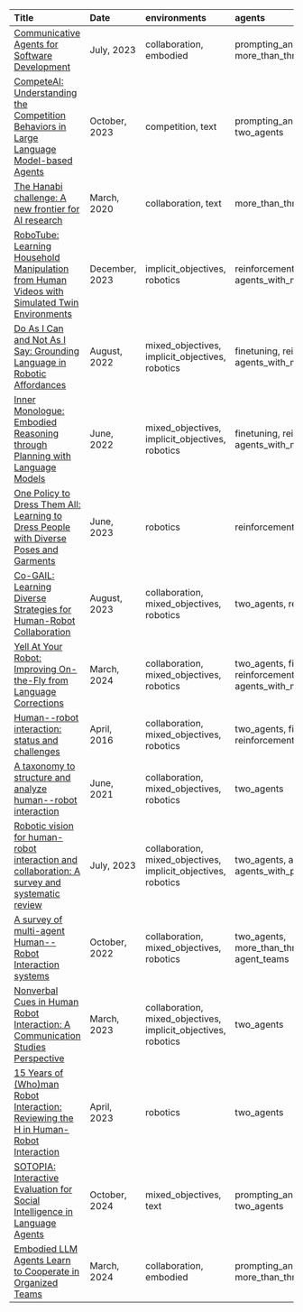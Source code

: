 | Title                                                                                                                                            | Date           | environments                                                   | agents                                                             | evaluation                     | other                         |
|:-------------------------------------------------------------------------------------------------------------------------------------------------|:---------------|:---------------------------------------------------------------|:-------------------------------------------------------------------|:-------------------------------|:------------------------------|
| [Communicative Agents for Software Development](https://arxiv.org/abs/2307.07924)                                                                | July, 2023     | collaboration, embodied                                        | prompting_and_in_context_learning, more_than_three_agents          | rule_based                     | n/a                           |
| [CompeteAI: Understanding the Competition Behaviors in Large Language Model-based Agents](https://arxiv.org/abs/2310.17512)                      | October, 2023  | competition, text                                              | prompting_and_in_context_learning, two_agents                      | rule_based                     | n/a                           |
| [The Hanabi challenge: A new frontier for AI research](http://dx.doi.org/10.1016/j.artint.2019.103216)                                           | March, 2020    | collaboration, text                                            | more_than_three_agents                                             | rule_based                     | n/a                           |
| [RoboTube: Learning Household Manipulation from Human Videos with Simulated Twin Environments](https://proceedings.mlr.press/v205/xiong23a.html) | December, 2023 | implicit_objectives, robotics                                  | reinforcement_learning, agents_with_memory                         | human, rule_based              | simulated_humans              |
| [Do As I Can and Not As I Say: Grounding Language in Robotic Affordances](https://say-can.github.io/)                                            | August, 2022   | mixed_objectives, implicit_objectives, robotics                | finetuning, reinforcement_learning, agents_with_memory             | human, rule_based, model_based | simulated_humans              |
| [Inner Monologue: Embodied Reasoning through Planning with Language Models](https://arxiv.org/abs/2207.05608)                                    | June, 2022     | mixed_objectives, implicit_objectives, robotics                | finetuning, reinforcement_learning, agents_with_memory             | human, rule_based, model_based | simulated_humans              |
| [One Policy to Dress Them All: Learning to Dress People with Diverse Poses and Garments](https://arxiv.org/abs/2306.12372)                       | June, 2023     | robotics                                                       | reinforcement_learning                                             | human, rule_based              | human_agent                   |
| [Co-GAIL: Learning Diverse Strategies for Human-Robot Collaboration](https://arxiv.org/abs/2108.06038)                                           | August, 2023   | collaboration, mixed_objectives, robotics                      | two_agents, reinforcement_learning                                 | human                          | human_agent, simulated_humans |
| [Yell At Your Robot: Improving On-the-Fly from Language Corrections](https://arxiv.org/abs/2403.12910)                                           | March, 2024    | collaboration, mixed_objectives, robotics                      | two_agents, finetuning, reinforcement_learning, agents_with_memory | human                          | human_agent                   |
| [Human--robot interaction: status and challenges](https://journals.sagepub.com/doi/10.1177/0018720816644364)                                     | April, 2016    | collaboration, mixed_objectives, robotics                      | two_agents, finetuning, reinforcement_learning                     | human                          | human_agent                   |
| [A taxonomy to structure and analyze human--robot interaction](https://link.springer.com/article/10.1007/s12369-020-00666-5)                     | June, 2021     | collaboration, mixed_objectives, robotics                      | two_agents                                                         | human                          | human_agent                   |
| [Robotic vision for human-robot interaction and collaboration: A survey and systematic review](https://arxiv.org/abs/2307.15363)                 | July, 2023     | collaboration, mixed_objectives, implicit_objectives, robotics | two_agents, agent_teams, agents_with_personas                      | human, rule_based              | human_agent, simulated_humans |
| [A survey of multi-agent Human--Robot Interaction systems](https://arxiv.org/abs/2212.05286)                                                     | October, 2022  | collaboration, mixed_objectives, robotics                      | two_agents, more_than_three_agents, agent_teams                    | human                          | human_agent                   |
| [Nonverbal Cues in Human Robot Interaction: A Communication Studies Perspective](https://doi.org/10.1145/3570169)                                | March, 2023    | collaboration, mixed_objectives, implicit_objectives, robotics | two_agents                                                         | human                          | human_agent                   |
| [15 Years of (Who)man Robot Interaction: Reviewing the H in Human-Robot Interaction](https://doi.org/10.1145/3571718)                            | April, 2023    | robotics                                                       | two_agents                                                         | human                          | human_agent                   |
| [SOTOPIA: Interactive Evaluation for Social Intelligence in Language Agents](https://openreview.net/forum?id=mM7VurbA4r)                         | October, 2024  | mixed_objectives, text                                         | prompting_and_in_context_learning, two_agents                      | model_based, human             | human_agent                   |
| [Embodied LLM Agents Learn to Cooperate in Organized Teams](https://arxiv.org/abs/2403.12482)                                                    | March, 2024    | collaboration, embodied                                        | prompting_and_in_context_learning, more_than_three_agents          | model_based, human             | education                     |